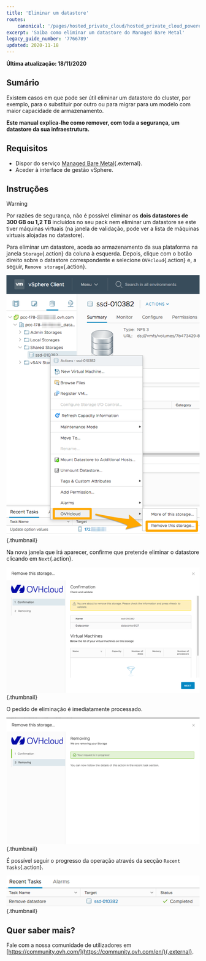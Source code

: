 ```yaml
---
title: 'Eliminar um datastore'
routes:
    canonical: '/pages/hosted_private_cloud/hosted_private_cloud_powered_by_vmware/delete_datastore'
excerpt: 'Saiba como eliminar um datastore do Managed Bare Metal'
legacy_guide_number: '7766789'
updated: 2020-11-18
---
```


**Última atualização: 18/11/2020**

## Sumário

Existem casos em que pode ser útil eliminar um datastore do cluster, por exemplo, para o substituir por outro ou para migrar para um modelo com maior capacidade de armazenamento.

**Este manual explica-lhe como remover, com toda a segurança, um datastore da sua infraestrutura.**


## Requisitos

* Dispor do serviço [Managed Bare Metal](https://www.ovhcloud.com/pt/managed-bare-metal/){.external}.
* Aceder à interface de gestão vSphere.


## Instruções

> [!warning]
>
> Por razões de segurança, não é possível eliminar os **dois datastores de 300 GB ou 1,2 TB** incluídos no seu pack nem eliminar um datastore se este tiver máquinas virtuais (na janela de validação, pode ver a lista de máquinas virtuais alojadas no datastore).
> 


Para eliminar um datastore, aceda ao armazenamento da sua plataforma na janela `Storage`{.action} da coluna à esquerda. Depois, clique com o botão direito sobre o datastore correspondente e selecione `OVHcloud`{.action} e, a seguir, `Remove storage`{.action}.

![Seleção do datastore](images/removedatastore01.png){.thumbnail}

Na nova janela que irá aparecer, confirme que pretende eliminar o datastore clicando em `Next`{.action}.

![Confirmação da eliminação](images/removedatastore02.png){.thumbnail}

O pedido de eliminação é imediatamente processado.

![Eliminação validada](images/removedatastore03.png){.thumbnail}


É possível seguir o progresso da operação através da secção `Recent Tasks`{.action}.

![Progresso da operação de eliminação](images/removedatastore04.png){.thumbnail}


## Quer saber mais?

Fale com a nossa comunidade de utilizadores em [https://community.ovh.com/](https://community.ovh.com/en/){.external}.
